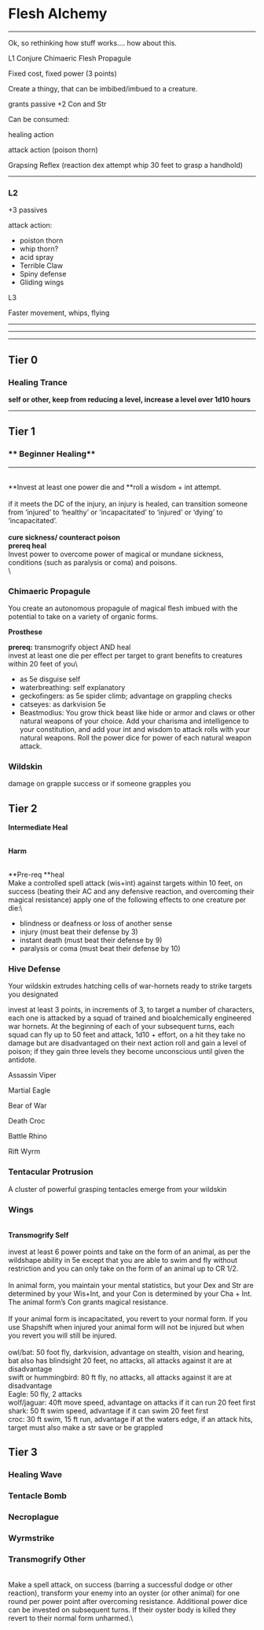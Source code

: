 # Flesh Alchemy

****

Ok, so rethinking how stuff works…. how about this.&#x20;



L1 Conjure Chimaeric Flesh Propagule

Fixed cost, fixed power (3 points)

Create a thingy, that can be imbibed/imbued to a creature.

grants passive +2 Con and Str

Can be consumed:

healing action

attack action (poison thorn)

Grapsing Reflex (reaction dex attempt whip 30 feet to grasp a handhold)

****

### **L2**

\+3 passives

attack action:

* poiston thorn
* whip thorn?
* acid spray
* Terrible Claw&#x20;
* Spiny defense
* Gliding wings



L3

Faster movement, whips, flying

****

****

****

## **Tier 0**

### **Healing Trance**

**self or other, keep from reducing a level, increase a level over 1d10 hours**

****

## **Tier 1**

### ** Beginner Healing**

****

\
**Invest at least one power die and **roll a wisdom + int attempt.\
\
if it meets the DC of the injury, an injury is healed, can transition someone from ‘injured’ to ‘healthy’ or ‘incapacitated’ to ‘injured’ or ‘dying’ to ‘incapacitated’.\
\
**cure sickness/ counteract poison**\
**prereq heal**\
Invest power to overcome power of magical or mundane sickness, conditions (such as paralysis or coma) and poisons.\
\




### Chimaeric Propagule

You create an autonomous propagule of magical flesh imbued with the potential to take on a variety of organic forms.













**Prosthese**

**prereq:** transmogrify object AND heal\
invest at least one die per effect per target to grant benefits to creatures within 20 feet of you\


* as 5e disguise self
* waterbreathing: self explanatory
* geckofingers: as 5e spider climb; advantage on grappling checks
* catseyes: as darkvision 5e
* Beastmodius: You grow thick beast like hide or armor and claws or other natural weapons of your choice. Add your charisma and intelligence to your constitution, and add your int and wisdom to attack rolls with your natural weapons. Roll the power dice for power of each natural weapon attack.

### Wildskin

damage on grapple success or if someone grapples you



## Tier 2

**Intermediate Heal**

\
**Harm**

\
**Pre-req **heal\
Make a controlled spell attack (wis+int) against targets within 10 feet, on success (beating their AC and any defensive reaction, and overcoming their magical resistance) apply one of the following effects to one creature per die:\


* blindness or deafness or loss of another sense
* injury (must beat their defense by 3)
* instant death (must beat their defense by 9)
* paralysis or coma (must beat their defense by 10)



### **Hive Defense**

Your wildskin extrudes hatching cells of war-hornets ready to strike targets you designated

invest at least 3 points, in increments of 3, to target a number of characters, each one is attacked by a squad of trained and bioalchemically engineered war hornets. At the beginning of each of your subsequent turns, each squad can fly up to 50 feet and attack, 1d10 + effort, on a hit they take no damage but are disadvantaged on their next action roll and gain a level of poison; if they gain three levels they become unconscious until given the antidote.



Assassin Viper

Martial Eagle

Bear of War

Death Croc

Battle Rhino

Rift Wyrm





### &#x20;  Tentacular Protrusion

A cluster of powerful grasping tentacles emerge from your wildskin



### Wings



\
**Transmogrify Self**\
\
invest at least 6 power points and take on the form of an animal, as per the wildshape ability in 5e except that you are able to swim and fly without restriction and you can only take on the form of an animal up to CR 1/2.\
\
In animal form, you maintain your mental statistics, but your Dex and Str are determined by your Wis+Int, and your Con is determined by your Cha + Int. The animal form’s Con grants magical resistance.\
\
If your animal form is incapacitated, you revert to your normal form. If you use Shapshift when injured your animal form will not be injured but when you revert you will still be injured.\
\
owl/bat: 50 foot fly, darkvision, advantage on stealth, vision and hearing, bat also has blindsight 20 feet, no attacks, all attacks against it are at disadvantage\
swift or hummingbird: 80 ft fly, no attacks, all attacks against it are at disadvantage\
Eagle: 50 fly, 2 attacks\
wolf/jaguar: 40ft move speed, advantage on attacks if it can run 20 feet first\
shark: 50 ft swim speed, advantage if it can swim 20 feet first\
croc: 30 ft swim, 15 ft run, advantage if at the waters edge, if an attack hits, target must also make a str save or be grappled



###

## Tier 3

### **Healing Wave**

### **Tentacle Bomb**

### Necroplague

### **Wyrmstrike**

### **Transmogrify Other**

\
Make a spell attack, on success (barring a successful dodge or other reaction), transform your enemy into an oyster (or other animal) for one round per power point after overcoming resistance. Additional power dice can be invested on subsequent turns. If their oyster body is killed they revert to their normal form unharmed.\
